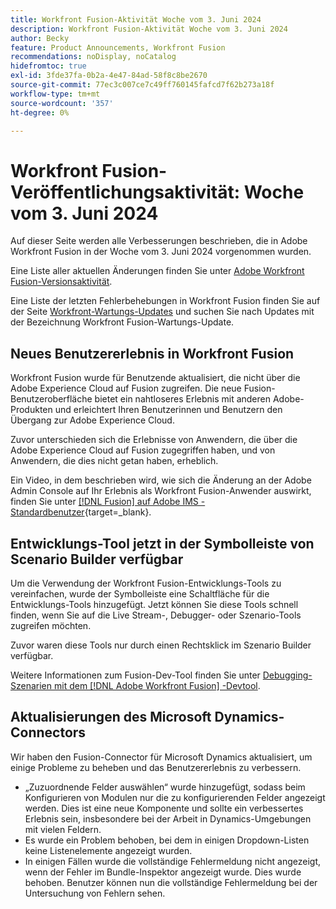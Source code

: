 ```yaml
---
title: Workfront Fusion-Aktivität Woche vom 3. Juni 2024
description: Workfront Fusion-Aktivität Woche vom 3. Juni 2024
author: Becky
feature: Product Announcements, Workfront Fusion
recommendations: noDisplay, noCatalog
hidefromtoc: true
exl-id: 3fde37fa-0b2a-4e47-84ad-58f8c8be2670
source-git-commit: 77ec3c007ce7c49ff760145fafcd7f62b273a18f
workflow-type: tm+mt
source-wordcount: '357'
ht-degree: 0%

---
```


# Workfront Fusion-Veröffentlichungsaktivität: Woche vom 3. Juni 2024

Auf dieser Seite werden alle Verbesserungen beschrieben, die in Adobe Workfront Fusion in der Woche vom 3. Juni 2024 vorgenommen wurden.

Eine Liste aller aktuellen Änderungen finden Sie unter [Adobe Workfront Fusion-Versionsaktivität](/help/workfront-fusion/fusion-product-releases/fusion-release-activity.md).

Eine Liste der letzten Fehlerbehebungen in Workfront Fusion finden Sie auf der Seite [Workfront-Wartungs-Updates](https://experienceleague.adobe.com/docs/workfront-known-issues/releases/current-updates.html?lang=de) und suchen Sie nach Updates mit der Bezeichnung Workfront Fusion-Wartungs-Update.

## Neues Benutzererlebnis in Workfront Fusion

Workfront Fusion wurde für Benutzende aktualisiert, die nicht über die Adobe Experience Cloud auf Fusion zugreifen. Die neue Fusion-Benutzeroberfläche bietet ein nahtloseres Erlebnis mit anderen Adobe-Produkten und erleichtert Ihren Benutzerinnen und Benutzern den Übergang zur Adobe Experience Cloud.

Zuvor unterschieden sich die Erlebnisse von Anwendern, die über die Adobe Experience Cloud auf Fusion zugegriffen haben, und von Anwendern, die dies nicht getan haben, erheblich.

Ein Video, in dem beschrieben wird, wie sich die Änderung an der Adobe Admin Console auf Ihr Erlebnis als Workfront Fusion-Anwender auswirkt, finden Sie unter [[!DNL Fusion] auf Adobe IMS - Standardbenutzer](https://video.tv.adobe.com/v/3412465/){target=_blank}.

## Entwicklungs-Tool jetzt in der Symbolleiste von Scenario Builder verfügbar

Um die Verwendung der Workfront Fusion-Entwicklungs-Tools zu vereinfachen, wurde der Symbolleiste eine Schaltfläche für die Entwicklungs-Tools hinzugefügt. Jetzt können Sie diese Tools schnell finden, wenn Sie auf die Live Stream-, Debugger- oder Szenario-Tools zugreifen möchten.

Zuvor waren diese Tools nur durch einen Rechtsklick im Szenario Builder verfügbar.

Weitere Informationen zum Fusion-Dev-Tool finden Sie unter [Debugging-Szenarien mit dem  [!DNL Adobe Workfront Fusion] -Devtool](/help/workfront-fusion/manage-scenarios/debug-a-scenario.md).

## Aktualisierungen des Microsoft Dynamics-Connectors

Wir haben den Fusion-Connector für Microsoft Dynamics aktualisiert, um einige Probleme zu beheben und das Benutzererlebnis zu verbessern.

* „Zuzuordnende Felder auswählen“ wurde hinzugefügt, sodass beim Konfigurieren von Modulen nur die zu konfigurierenden Felder angezeigt werden. Dies ist eine neue Komponente und sollte ein verbessertes Erlebnis sein, insbesondere bei der Arbeit in Dynamics-Umgebungen mit vielen Feldern.
* Es wurde ein Problem behoben, bei dem in einigen Dropdown-Listen keine Listenelemente angezeigt wurden.
* In einigen Fällen wurde die vollständige Fehlermeldung nicht angezeigt, wenn der Fehler im Bundle-Inspektor angezeigt wurde. Dies wurde behoben. Benutzer können nun die vollständige Fehlermeldung bei der Untersuchung von Fehlern sehen.
